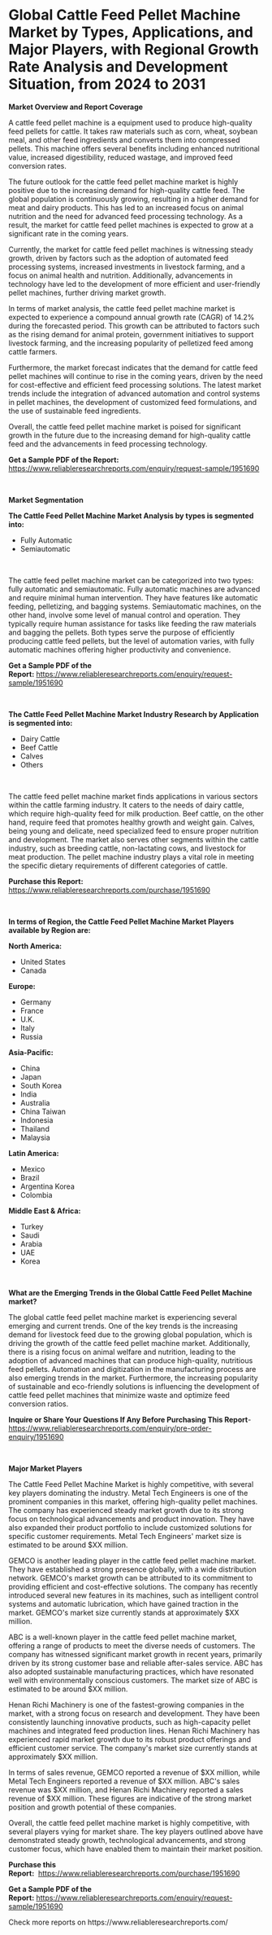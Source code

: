 <p><h1>Global Cattle Feed Pellet Machine Market by Types, Applications, and Major Players, with Regional Growth Rate Analysis and Development Situation, from 2024 to 2031</h1></p><p><strong>Market Overview and Report Coverage</strong></p>
<p><p>A cattle feed pellet machine is a equipment used to produce high-quality feed pellets for cattle. It takes raw materials such as corn, wheat, soybean meal, and other feed ingredients and converts them into compressed pellets. This machine offers several benefits including enhanced nutritional value, increased digestibility, reduced wastage, and improved feed conversion rates.</p><p>The future outlook for the cattle feed pellet machine market is highly positive due to the increasing demand for high-quality cattle feed. The global population is continuously growing, resulting in a higher demand for meat and dairy products. This has led to an increased focus on animal nutrition and the need for advanced feed processing technology. As a result, the market for cattle feed pellet machines is expected to grow at a significant rate in the coming years.</p><p>Currently, the market for cattle feed pellet machines is witnessing steady growth, driven by factors such as the adoption of automated feed processing systems, increased investments in livestock farming, and a focus on animal health and nutrition. Additionally, advancements in technology have led to the development of more efficient and user-friendly pellet machines, further driving market growth.</p><p>In terms of market analysis, the cattle feed pellet machine market is expected to experience a compound annual growth rate (CAGR) of 14.2% during the forecasted period. This growth can be attributed to factors such as the rising demand for animal protein, government initiatives to support livestock farming, and the increasing popularity of pelletized feed among cattle farmers.</p><p>Furthermore, the market forecast indicates that the demand for cattle feed pellet machines will continue to rise in the coming years, driven by the need for cost-effective and efficient feed processing solutions. The latest market trends include the integration of advanced automation and control systems in pellet machines, the development of customized feed formulations, and the use of sustainable feed ingredients.</p><p>Overall, the cattle feed pellet machine market is poised for significant growth in the future due to the increasing demand for high-quality cattle feed and the advancements in feed processing technology.</p></p>
<p><strong>Get a Sample PDF of the Report:</strong> <a href="https://www.reliableresearchreports.com/enquiry/request-sample/1951690">https://www.reliableresearchreports.com/enquiry/request-sample/1951690</a></p>
<p>&nbsp;</p>
<p><strong>Market Segmentation</strong></p>
<p><strong>The Cattle Feed Pellet Machine Market Analysis by types is segmented into:</strong></p>
<p><ul><li>Fully Automatic</li><li>Semiautomatic</li></ul></p>
<p>&nbsp;</p>
<p><p>The cattle feed pellet machine market can be categorized into two types: fully automatic and semiautomatic. Fully automatic machines are advanced and require minimal human intervention. They have features like automatic feeding, pelletizing, and bagging systems. Semiautomatic machines, on the other hand, involve some level of manual control and operation. They typically require human assistance for tasks like feeding the raw materials and bagging the pellets. Both types serve the purpose of efficiently producing cattle feed pellets, but the level of automation varies, with fully automatic machines offering higher productivity and convenience.</p></p>
<p><strong>Get a Sample PDF of the Report:</strong>&nbsp;<a href="https://www.reliableresearchreports.com/enquiry/request-sample/1951690">https://www.reliableresearchreports.com/enquiry/request-sample/1951690</a></p>
<p>&nbsp;</p>
<p><strong>The Cattle Feed Pellet Machine Market Industry Research by Application is segmented into:</strong></p>
<p><ul><li>Dairy Cattle</li><li>Beef Cattle</li><li>Calves</li><li>Others</li></ul></p>
<p>&nbsp;</p>
<p><p>The cattle feed pellet machine market finds applications in various sectors within the cattle farming industry. It caters to the needs of dairy cattle, which require high-quality feed for milk production. Beef cattle, on the other hand, require feed that promotes healthy growth and weight gain. Calves, being young and delicate, need specialized feed to ensure proper nutrition and development. The market also serves other segments within the cattle industry, such as breeding cattle, non-lactating cows, and livestock for meat production. The pellet machine industry plays a vital role in meeting the specific dietary requirements of different categories of cattle.</p></p>
<p><strong>Purchase this Report:</strong>&nbsp; <a href="https://www.reliableresearchreports.com/purchase/1951690">https://www.reliableresearchreports.com/purchase/1951690</a></p>
<p>&nbsp;</p>
<p><strong>In terms of Region, the Cattle Feed Pellet Machine Market Players available by Region are:</strong></p>
<p>
    <p> <strong> North America: </strong>
        <ul>
            <li>United States</li>
            <li>Canada</li>
        </ul>
        </p> 
    <p> <strong> Europe: </strong>
        <ul>
            <li>Germany</li>
            <li>France</li>
            <li>U.K.</li>
            <li>Italy</li>
            <li>Russia</li>
        </ul>
        </p> 
    <p> <strong> Asia-Pacific: </strong>
        <ul>
            <li>China</li>
            <li>Japan</li>
            <li>South Korea</li>
            <li>India</li>
            <li>Australia</li>
            <li>China Taiwan</li>
            <li>Indonesia</li>
            <li>Thailand</li>
            <li>Malaysia</li>
        </ul>
        </p> 
    <p> <strong> Latin America: </strong>
        <ul>
            <li>Mexico</li>
            <li>Brazil</li>
            <li>Argentina Korea</li>
            <li>Colombia</li>
        </ul>
        </p> 
    <p> <strong> Middle East & Africa: </strong>
        <ul>
            <li>Turkey</li>
            <li>Saudi</li>
            <li>Arabia</li>
            <li>UAE</li>
            <li>Korea</li>
        </ul>
    </p>
    </p>
<p>&nbsp;</p>
<p><strong>What are the Emerging Trends in the Global Cattle Feed Pellet Machine market?</strong></p>
<p><p>The global cattle feed pellet machine market is experiencing several emerging and current trends. One of the key trends is the increasing demand for livestock feed due to the growing global population, which is driving the growth of the cattle feed pellet machine market. Additionally, there is a rising focus on animal welfare and nutrition, leading to the adoption of advanced machines that can produce high-quality, nutritious feed pellets. Automation and digitization in the manufacturing process are also emerging trends in the market. Furthermore, the increasing popularity of sustainable and eco-friendly solutions is influencing the development of cattle feed pellet machines that minimize waste and optimize feed conversion ratios.</p></p>
<p><strong>Inquire or Share Your Questions If Any Before Purchasing This Report</strong>- <a href="https://www.reliableresearchreports.com/enquiry/pre-order-enquiry/1951690">https://www.reliableresearchreports.com/enquiry/pre-order-enquiry/1951690</a></p>
<p>&nbsp;</p>
<p><strong>Major Market Players</strong></p>
<p><p>The Cattle Feed Pellet Machine Market is highly competitive, with several key players dominating the industry. Metal Tech Engineers is one of the prominent companies in this market, offering high-quality pellet machines. The company has experienced steady market growth due to its strong focus on technological advancements and product innovation. They have also expanded their product portfolio to include customized solutions for specific customer requirements. Metal Tech Engineers' market size is estimated to be around $XX million.</p><p>GEMCO is another leading player in the cattle feed pellet machine market. They have established a strong presence globally, with a wide distribution network. GEMCO's market growth can be attributed to its commitment to providing efficient and cost-effective solutions. The company has recently introduced several new features in its machines, such as intelligent control systems and automatic lubrication, which have gained traction in the market. GEMCO's market size currently stands at approximately $XX million.</p><p>ABC is a well-known player in the cattle feed pellet machine market, offering a range of products to meet the diverse needs of customers. The company has witnessed significant market growth in recent years, primarily driven by its strong customer base and reliable after-sales service. ABC has also adopted sustainable manufacturing practices, which have resonated well with environmentally conscious customers. The market size of ABC is estimated to be around $XX million.</p><p>Henan Richi Machinery is one of the fastest-growing companies in the market, with a strong focus on research and development. They have been consistently launching innovative products, such as high-capacity pellet machines and integrated feed production lines. Henan Richi Machinery has experienced rapid market growth due to its robust product offerings and efficient customer service. The company's market size currently stands at approximately $XX million.</p><p>In terms of sales revenue, GEMCO reported a revenue of $XX million, while Metal Tech Engineers reported a revenue of $XX million. ABC's sales revenue was $XX million, and Henan Richi Machinery reported a sales revenue of $XX million. These figures are indicative of the strong market position and growth potential of these companies.</p><p>Overall, the cattle feed pellet machine market is highly competitive, with several players vying for market share. The key players outlined above have demonstrated steady growth, technological advancements, and strong customer focus, which have enabled them to maintain their market position.</p></p>
<p><strong>Purchase this Report:</strong>&nbsp;&nbsp;<a href="https://www.reliableresearchreports.com/purchase/1951690">https://www.reliableresearchreports.com/purchase/1951690</a></p>
<p></p>
<p><strong>Get a Sample PDF of the Report:</strong>&nbsp;<a href="https://www.reliableresearchreports.com/enquiry/request-sample/1951690">https://www.reliableresearchreports.com/enquiry/request-sample/1951690</a></p>
<p>Check more reports on https://www.reliableresearchreports.com/</p>